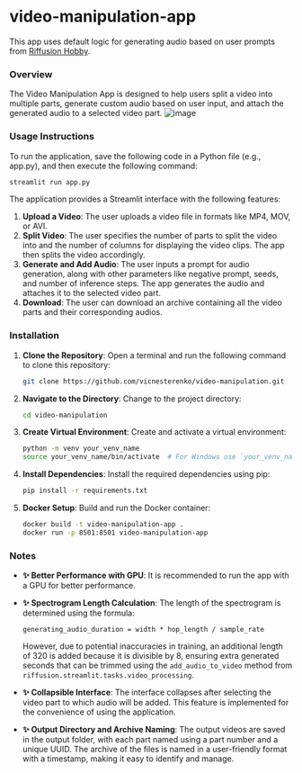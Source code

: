 # video-manipulation-app

This app uses default logic for generating audio based on user prompts from [Riffusion Hobby](https://github.com/riffusion/riffusion-hobby).

### Overview

The Video Manipulation App is designed to help users split a video into multiple parts, generate custom audio based on user input, and attach the generated audio to a selected video part.
![image](https://github.com/user-attachments/assets/b5936466-5b93-488a-ac31-3309a9d21380)

### Usage Instructions

To run the application, save the following code in a Python file (e.g., app.py), and then execute the following command:

 ```bash
 streamlit run app.py
 ```

The application provides a Streamlit interface with the following features:

1. **Upload a Video**: The user uploads a video file in formats like MP4, MOV, or AVI.
2. **Split Video**: The user specifies the number of parts to split the video into and the number of columns for displaying the video clips. The app then splits the video accordingly.
3. **Generate and Add Audio**: The user inputs a prompt for audio generation, along with other parameters like negative prompt, seeds, and number of inference steps. The app generates the audio and attaches it to the selected video part.
4. **Download**: The user can download an archive containing all the video parts and their corresponding audios.


### Installation

1. **Clone the Repository**: Open a terminal and run the following command to clone this repository:

   ```bash
   git clone https://github.com/vicnesterenko/video-manipulation.git
   ```

2. **Navigate to the Directory**: Change to the project directory:

   ```bash
   cd video-manipulation
   ```

3. **Create Virtual Environment**: Create and activate a virtual environment:

   ```bash
   python -m venv your_venv_name
   source your_venv_name/bin/activate  # For Windows use `your_venv_name\Scripts\activate`
   ```

4. **Install Dependencies**: Install the required dependencies using pip:

   ```bash
   pip install -r requirements.txt
   ```

5. **Docker Setup**: Build and run the Docker container:

   ```bash
   docker build -t video-manipulation-app .
   docker run -p 8501:8501 video-manipulation-app
   ```

### Notes

- **✨ Better Performance with GPU**: It is recommended to run the app with a GPU for better performance.
- **✨ Spectrogram Length Calculation**: The length of the spectrogram is determined using the formula:

  ```text
  generating_audio_duration = width * hop_length / sample_rate
  ```

  However, due to potential inaccuracies in training, an additional length of 320 is added because it is divisible by 8, ensuring extra generated seconds that can be trimmed using the `add_audio_to_video` method from `riffusion.streamlit.tasks.video_processing`.
- **✨ Collapsible Interface**: The interface collapses after selecting the video part to which audio will be added. This feature is implemented for the convenience of using the application.
- **✨ Output Directory and Archive Naming**: The output videos are saved in the output folder, with each part named using a part number and a unique UUID. The archive of the files is named in a user-friendly format with a timestamp, making it easy to identify and manage.
